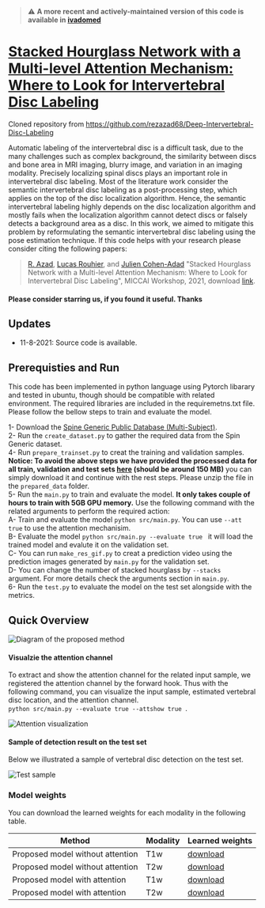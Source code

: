> ⚠️‎‎‎ **A more recent and actively-maintained version of this code is available in [ivadomed](https://ivadomed.org/)**

# [Stacked Hourglass Network with a Multi-level Attention Mechanism: Where to Look for Intervertebral Disc Labeling]()

Cloned repository from https://github.com/rezazad68/Deep-Intervertebral-Disc-Labeling

Automatic labeling of the intervertebral disc is a difficult task, due to the many challenges such as complex background, the similarity between discs and bone area in MRI imaging, blurry image, and variation in an imaging modality. Precisely localizing spinal discs plays an important role in intervertebral disc labeling. Most of the literature work consider the semantic intervertebral disc labeling as a post-processing step, which applies on the top of the disc localization algorithm. Hence, the semantic intervertebral labeling highly depends on the disc localization algorithm and mostly fails when the localization algorithm cannot detect discs or falsely detects a background area as a disc. In this work, we aimed to mitigate this problem by reformulating the semantic intervertebral disc labeling using the pose estimation technique. If this code helps with your research please consider citing the following papers:
</br>
> [R. Azad](https://scholar.google.com/citations?hl=en&user=Qb5ildMAAAAJ&view_op=list_works&sortby=pubdate), [Lucas Rouhier](https://www.linkedin.com/in/lucas-rouhier-1aa36a131/?originalSubdomain=ca), and [Julien Cohen-Adad](https://scholar.google.ca/citations?user=6cAZ028AAAAJ&hl=en) "Stacked Hourglass Network with a Multi-level Attention Mechanism: Where to Look for Intervertebral Disc Labeling", MICCAI Workshop, 2021, download [link]().

#### Please consider starring us, if you found it useful. Thanks

## Updates
- 11-8-2021: Source code is available. </br>


## Prerequisties and Run
This code has been implemented in python language using Pytorch libarary and tested in ubuntu, though should be compatible with related environment. The required libraries are included in the requiremetns.txt file. Please follow the bellow steps to train and evaluate the model. </br>

1- Download the [Spine Generic Public Database (Multi-Subject)](https://github.com/spine-generic/data-multi-subject#spine-generic-public-database-multi-subject).</br>
2- Run the `create_dataset.py` to gather the required data from the Spin Generic dataset. </br>
4- Run `prepare_trainset.py` to creat the training and validation samples. </br>
**Notice: To avoid the above steps we have provided the processed data for all train, validation and test sets [here](https://drive.google.com/file/d/1z_mcIEoT_doyh_Hl53OaYWyplUel_-RT/view?usp=sharing) (should be around 150 MB)** you can simply download it and continue with the rest steps. Please unzip the file in the `prepared_data` folder. </br>
5- Run the `main.py` to train and evaluate the model. **It only takes couple of hours to train with 5GB GPU memory.** Use the following command with the related arguments to perform the required action:</br>
A- Train and evaluate the model `python src/main.py`. You can use `--att true` to use the attention mechanisim. </br>
B- Evaluate the model `python src/main.py --evaluate true ` it will load the trained model and evalute it on the validation set. </br>
C- You can run `make_res_gif.py` to creat a prediction video using the prediction images generated by `main.py` for the validation set.  </br>
D- You can change the number of stacked hourglass by `--stacks ` argument. For more details check the arguments section in `main.py`.  </br>
6- Run the `test.py` to evaluate the model on the test set alongside with the metrics. </br>


## Quick Overview
![Diagram of the proposed method](https://github.com/rezazad68/Deep-Intervertebral-Disc-Labeling/blob/main/images/Proposed_method.png)

#### Visualzie the attention channel

To extract and show the attention channel for the related input sample, we registered the attention channel by the forward hook. Thus with the following command, you can visualize the input sample, estimated vertebral disc location, and the attention channel. </br>
`python src/main.py --evaluate true --attshow true `. </br>

![Attention visualization](https://github.com/rezazad68/Deep-Intervertebral-Disc-Labeling/blob/main/images/attention_visualization.png)


#### Sample of detection result on the test set
Below we illustrated a sample of vertebral disc detection on the test set. 

![Test sample](https://github.com/rezazad68/Deep-Intervertebral-Disc-Labeling/blob/main/images/Sample_results.png)

### Model weights
You can download the learned weights for each modality in the following table. 

Method | Modality |Learned weights
------------ | -------------|----
Proposed model without attention | T1w | [download](https://drive.google.com/file/d/102U8NlSIelkEmSu4J-Qw-djKsKi6dudt/view?usp=sharing)
Proposed model without attention | T2w | [download](https://drive.google.com/file/d/1pzGDRwFSWb6FN3o8GZD2xrH3gNcPjImt/view?usp=sharing)
Proposed model with    attention | T1w | [download](https://drive.google.com/file/d/1o5DWzHlhMDic5eynrEQMupjZwsmCr5XP/view?usp=sharin)
Proposed model with    attention | T2w | [download](https://drive.google.com/file/d/1zvBbiCVH1gnrYUbzVF6JAUpcpQg7I2dn/view?usp=sharing)

